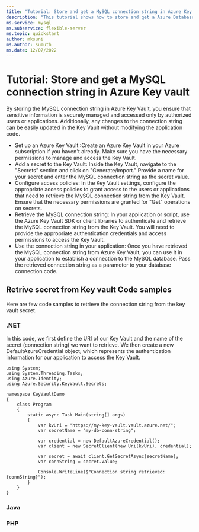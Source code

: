 ```yaml
---
title: "Tutorial: Store and get a MySQL connection string in Azure Key vault"
description: "This tutorial shows how to store and get a Azure Database for MySQL Flexible Server connection string in Azure Key vault"
ms.service: mysql
ms.subservice: flexible-server
ms.topic: quickstart
author: mksuni
ms.author: sumuth 
ms.date: 12/07/2022
---
```


# Tutorial: Store and get a MySQL connection string in Azure Key vault
By storing the MySQL connection string in Azure Key Vault, you ensure that sensitive information is securely managed and accessed only by authorized users or applications. Additionally, any changes to the connection string can be easily updated in the Key Vault without modifying the application code.

- Set up an Azure Key Vault :Create an Azure Key Vault in your Azure subscription if you haven't already. Make sure you have the necessary permissions to manage and access the Key Vault.
- Add a secret to the Key Vault: Inside the Key Vault, navigate to the "Secrets" section and click on "Generate/Import." Provide a name for your secret and enter the MySQL connection string as the secret value.
- Configure access policies: In the Key Vault settings, configure the appropriate access policies to grant access to the users or applications that need to retrieve the MySQL connection string from the Key Vault. Ensure that the necessary permissions are granted for "Get" operations on secrets.
- Retrieve the MySQL connection string: In your application or script, use the Azure Key Vault SDK or client libraries to authenticate and retrieve the MySQL connection string from the Key Vault. You will need to provide the appropriate authentication credentials and access permissions to access the Key Vault.
- Use the connection string in your application: Once you have retrieved the MySQL connection string from Azure Key Vault, you can use it in your application to establish a connection to the MySQL database. Pass the retrieved connection string as a parameter to your database connection code.

## Retrive secret from Key vault Code samples
Here are few code samples to retrieve the connection string from the key vault secret. 

### .NET 
In this code, we first define the URI of our Key Vault and the name of the secret (connection string) we want to retrieve. We then create a new DefaultAzureCredential object, which represents the authentication information for our application to access the Key Vault.
```net
using System;
using System.Threading.Tasks;
using Azure.Identity;
using Azure.Security.KeyVault.Secrets;

namespace KeyVaultDemo
{
    class Program
    {
        static async Task Main(string[] args)
        {
            var kvUri = "https://my-key-vault.vault.azure.net/";
            var secretName = "my-db-conn-string";
            
            var credential = new DefaultAzureCredential();
            var client = new SecretClient(new Uri(kvUri), credential);

            var secret = await client.GetSecretAsync(secretName);
            var connString = secret.Value;

            Console.WriteLine($"Connection string retrieved: {connString}");
        }
    }
}
```
### Java

### PHP


